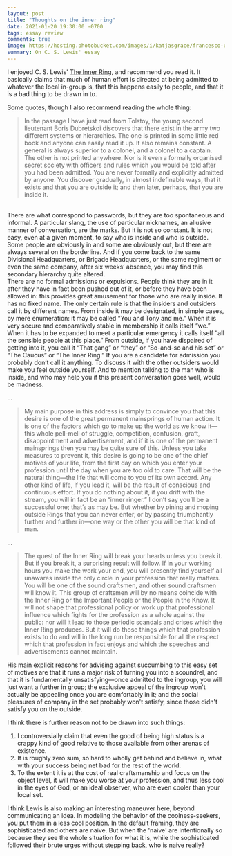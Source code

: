```yaml
---
layout: post
title: "Thoughts on the inner ring"
date: 2021-01-20 19:30:00 -0700
tags: essay review
comments: true
image: https://hosting.photobucket.com/images/i/katjasgrace/francesco-ungaro-7gN7Ht39uRk-unsplash.jpg
summary: On C. S. Lewis' essay
---
```


I enjoyed C. S. Lewis' [The Inner Ring](https://www.lewissociety.org/innerring/), and recommend you read it. It basically claims that much of human effort is directed at being admitted to whatever the local in-group is, that this happens easily to people, and that it is a bad thing to be drawn in to.

Some quotes, though I also recommend reading the whole thing:

>In the passage I have just read from Tolstoy, the young second lieutenant Boris Dubretskoi discovers that there exist in the army two different systems or hierarchies. The one is printed in some little red book and anyone can easily read it up. It also remains constant. A general is always superior to a colonel, and a colonel to a captain. The other is not printed anywhere. Nor is it even a formally organised secret society with officers and rules which you would be told after you had been admitted. You are never formally and explicitly admitted by anyone. You discover gradually, in almost indefinable ways, that it exists and that you are outside it; and then later, perhaps, that you are inside it.
<br>
There are what correspond to passwords, but they are too spontaneous and informal. A particular slang, the use of particular nicknames, an allusive manner of conversation, are the marks. But it is not so constant. It is not easy, even at a given moment, to say who is inside and who is outside. Some people are obviously in and some are obviously out, but there are always several on the borderline. And if you come back to the same Divisional Headquarters, or Brigade Headquarters, or the same regiment or even the same company, after six weeks’ absence, you may find this secondary hierarchy quite altered.
<br>
There are no formal admissions or expulsions. People think they are in it after they have in fact been pushed out of it, or before they have been allowed in: this provides great amusement for those who are really inside. It has no fixed name. The only certain rule is that the insiders and outsiders call it by different names. From inside it may be designated, in simple cases, by mere enumeration: it may be called “You and Tony and me.” When it is very secure and comparatively stable in membership it calls itself “we.” When it has to be expanded to meet a particular emergency it calls itself “all the sensible people at this place.” From outside, if you have dispaired of getting into it, you call it “That gang” or “they” or “So-and-so and his set” or “The Caucus” or “The Inner Ring.” If you are a candidate for admission you probably don’t call it anything. To discuss it with the other outsiders would make you feel outside yourself. And to mention talking to the man who is inside, and who may help you if this present conversation goes well, would be madness.

...

>My main purpose in this address is simply to convince you that this desire is one of the great permanent mainsprings of human action. It is one of the factors which go to make up the world as we know it—this whole pell-mell of struggle, competition, confusion, graft, disappointment and advertisement, and if it is one of the permanent mainsprings then you may be quite sure of this. Unless you take measures to prevent it, this desire is going to be one of the chief motives of your life, from the first day on which you enter your profession until the day when you are too old to care. That will be the natural thing—the life that will come to you of its own accord. Any other kind of life, if you lead it, will be the result of conscious and continuous effort. If you do nothing about it, if you drift with the stream, you will in fact be an “inner ringer.” I don’t say you’ll be a successful one; that’s as may be. But whether by pining and moping outside Rings that you can never enter, or by passing triumphantly further and further in—one way or the other you will be that kind of man.

...

>The quest of the Inner Ring will break your hearts unless you break it. But if you break it, a surprising result will follow. If in your working hours you make the work your end, you will presently find yourself all unawares inside the only circle in your profession that really matters. You will be one of the sound craftsmen, and other sound craftsmen will know it. This group of craftsmen will by no means coincide with the Inner Ring or the Important People or the People in the Know. It will not shape that professional policy or work up that professional influence which fights for the profession as a whole against the public: nor will it lead to those periodic scandals and crises which the Inner Ring produces. But it will do those things which that profession exists to do and will in the long run be responsible for all the respect which that profession in fact enjoys and which the speeches and advertisements cannot maintain.

His main explicit reasons for advising against succumbing to this easy set of motives are that it runs a major risk of turning you into a scoundrel, and that it is fundamentally unsatisfying&mdash;once admitted to the ingroup, you will just want a further in group; the exclusive appeal of the ingroup won't actually be appealing once you are comfortably in it; and the social pleasures of company in the set probably won't satisfy, since those didn't satisfy you on the outside.

I think there is further reason not to be drawn into such things:

1. I controversially claim that even the good of being high status is a crappy kind of good relative to those available from other arenas of existence.
2. It is roughly zero sum, so hard to wholly get behind and believe in, what with your success being net bad for the rest of the world.
3. To the extent it is at the cost of real craftsmanship and focus on the object level, it will make you worse at your profession, and thus less cool in the eyes of God, or an ideal observer, who are even cooler than your local set.

I think Lewis is also making an interesting maneuver here, beyond communicating an idea. In modeling the behavior of the coolness-seekers, you put them in a less cool position. In the default framing, they are sophisticated and others are naive. But when the 'naive' are intentionally so because they see the whole situation for what it is, while the sophisticated followed their brute urges without stepping back, who is naive really?
